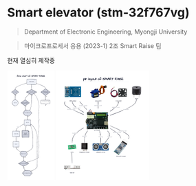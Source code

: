 # Smart elevator (stm-32f767vg)

>  Department of Electronic Engineering, Myongji University

> 마이크로프로세서 응용 (2023-1) 2조 Smart Raise 팀 



현재 열심히 제작중

<img src="./description/flowchart.png" alt="flowchart" style="zoom: 25%;" />

<img src="./description/module.png" alt="module" style="zoom:25%;" />

